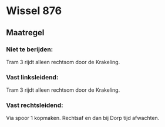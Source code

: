 # Wissel 876
## Maatregel
### Niet te berijden:
Tram 3 rijdt alleen rechtsom door de Krakeling.
### Vast linksleidend:
Tram 3 rijdt alleen rechtsom door de Krakeling.
### Vast rechtsleidend:
Via spoor 1 kopmaken. Rechtsaf en dan bij Dorp tijd afwachten.
